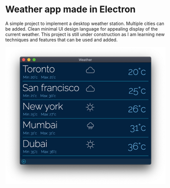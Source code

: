 # Weather app made in Electron

A simple project to implement a desktop weather station. Multiple cities can be added. Clean minimal UI design language for appealing display of the current weather.
This project is still under construction as I am learning new techniques and features that can be used and added.

![Alt text](/assets/images/Screenshot.png?raw=true "Screenshot")
